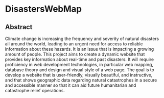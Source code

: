 # DisastersWebMap

## Abstract
Climate change is increasing the frequency and severity of natural disasters all around the world, leading to an urgent need for access to reliable information about these hazards. It is an issue that is impacting a growing amount of people. This project aims to create a dynamic website that provides key information about real-time and past disasters. It will require proficiency in web development technologies, in particular web mapping, database theory and design and visual style of a web page. The goal is to develop a website that is user-friendly, visually beautiful, and instructive, and that shows geographic data regarding natural catastrophes in a secure and accessible manner so that it can aid future humanitarian and catastrophe relief operations.
